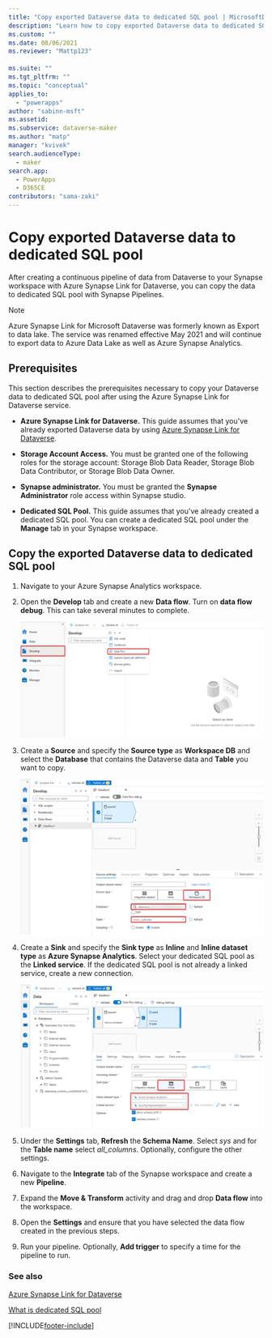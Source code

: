 ```yaml
---
title: "Copy exported Dataverse data to dedicated SQL pool | MicrosoftDocs"
description: "Learn how to copy exported Dataverse data to dedicated SQL pool with Synapse Pipelines."
ms.custom: ""
ms.date: 08/06/2021
ms.reviewer: "Mattp123"

ms.suite: ""
ms.tgt_pltfrm: ""
ms.topic: "conceptual"
applies_to: 
  - "powerapps"
author: "sabinn-msft"
ms.assetid: 
ms.subservice: dataverse-maker
ms.author: "matp"
manager: "kvivek"
search.audienceType: 
  - maker
search.app: 
  - PowerApps
  - D365CE
contributors: "sama-zaki"
---
```


# Copy exported Dataverse data to dedicated SQL pool



After creating a continuous pipeline of data from Dataverse to your Synapse workspace with Azure Synapse Link for Dataverse, you can copy the data to dedicated SQL pool with Synapse Pipelines.

> [!NOTE]
> Azure Synapse Link for Microsoft Dataverse was formerly known as Export to data lake. The service was renamed effective May 2021 and will continue to export data to Azure Data Lake as well as Azure Synapse Analytics.

## Prerequisites

This section describes the prerequisites necessary to copy your Dataverse data to dedicated SQL pool after using the Azure Synapse Link for Dataverse service.

- **Azure Synapse Link for Dataverse.** This guide assumes that you've already exported Dataverse data by using [Azure Synapse Link for Dataverse](export-to-data-lake.md).

- **Storage Account Access.** You must be granted one of the following roles for the storage account: Storage Blob Data Reader, Storage Blob Data Contributor, or Storage Blob Data Owner.

- **Synapse administrator.** You must be granted the **Synapse Administrator** role access within Synapse studio.

- **Dedicated SQL Pool.** This guide assumes that you've already created a dedicated SQL pool. You can create a dedicated SQL pool under the **Manage** tab in your Synapse workspace.

## Copy the exported Dataverse data to dedicated SQL pool

1. Navigate to your Azure Synapse Analytics workspace.

2. Open the **Develop** tab and create a new **Data flow**. Turn on **data flow debug**. This can take several minutes to complete.

    ![New Synapse Data Flow](media/new-synapse-dataflow.png "New Synapse Data Flow")

3. Create a **Source** and specify the **Source type** as **Workspace DB** and select the **Database** that contains the Dataverse data and **Table** you want to copy.

    ![New Synapse Source](media/new-synapse-source.png "New Synapse Source")

4. Create a **Sink** and specify the **Sink type** as **Inline** and **Inline dataset type** as **Azure Synapse Analytics**. Select your dedicated SQL pool as the **Linked service**. If the dedicated SQL pool is not already a linked service, create a new connection.

    ![New Synapse Sink](media/new-synapse-sink.png "New Synapse Sink")

5. Under the **Settings** tab, **Refresh** the **Schema Name**. Select *sys* and for the **Table name** select *all_columns*. Optionally, configure the other settings.

6. Navigate to the **Integrate** tab of the Synapse workspace and create a new **Pipeline**.

7. Expand the **Move & Transform** activity and drag and drop **Data flow** into the workspace.

8. Open the **Settings** and ensure that you have selected the data flow created in the previous steps.

9. Run your pipeline. Optionally, **Add trigger** to specify a time for the pipeline to run.

### See also

[Azure Synapse Link for Dataverse](./export-to-data-lake.md)

[What is dedicated SQL pool](/azure/synapse-analytics/sql-data-warehouse/sql-data-warehouse-overview-what-is)

[!INCLUDE[footer-include](../../includes/footer-banner.md)]
